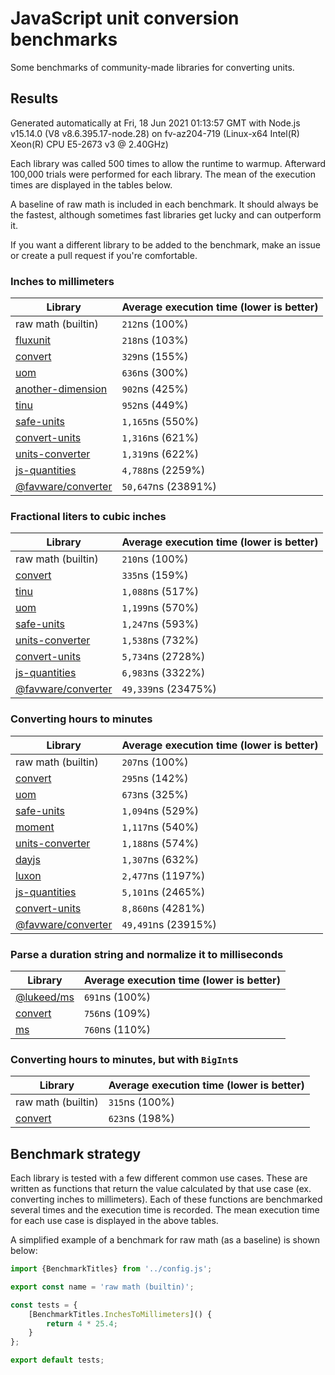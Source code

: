 # JavaScript unit conversion benchmarks

Some benchmarks of community-made libraries for converting units.

## Results

<!-- beginblock(results) -->

Generated automatically at Fri, 18 Jun 2021 01:13:57 GMT with Node.js v15.14.0 (V8 v8.6.395.17-node.28) on fv-az204-719 (Linux-x64 Intel(R) Xeon(R) CPU E5-2673 v3 @ 2.40GHz)

Each library was called 500 times to allow the runtime to warmup.
Afterward 100,000 trials were performed for each library.
The mean of the execution times are displayed in the tables below.

A baseline of raw math is included in each benchmark.
It should always be the fastest, although sometimes fast libraries get lucky and can outperform it.

If you want a different library to be added to the benchmark, make an issue or create a pull request if you're comfortable.

### Inches to millimeters

| Library                                                            | Average execution time (lower is better) |
| ------------------------------------------------------------------ | ---------------------------------------- |
| raw math (builtin)                                                 | `212`ns (100%)                           |
| [fluxunit](https://npmjs.com/package/fluxunit)                     | `218`ns (103%)                           |
| [convert](https://npmjs.com/package/convert)                       | `329`ns (155%)                           |
| [uom](https://npmjs.com/package/uom)                               | `636`ns (300%)                           |
| [another-dimension](https://npmjs.com/package/another-dimension)   | `902`ns (425%)                           |
| [tinu](https://npmjs.com/package/tinu)                             | `952`ns (449%)                           |
| [safe-units](https://npmjs.com/package/safe-units)                 | `1,165`ns (550%)                         |
| [convert-units](https://npmjs.com/package/convert-units)           | `1,316`ns (621%)                         |
| [units-converter](https://npmjs.com/package/units-converter)       | `1,319`ns (622%)                         |
| [js-quantities](https://npmjs.com/package/js-quantities)           | `4,788`ns (2259%)                        |
| [@favware/converter](https://npmjs.com/package/@favware/converter) | `50,647`ns (23891%)                      |

### Fractional liters to cubic inches

| Library                                                            | Average execution time (lower is better) |
| ------------------------------------------------------------------ | ---------------------------------------- |
| raw math (builtin)                                                 | `210`ns (100%)                           |
| [convert](https://npmjs.com/package/convert)                       | `335`ns (159%)                           |
| [tinu](https://npmjs.com/package/tinu)                             | `1,088`ns (517%)                         |
| [uom](https://npmjs.com/package/uom)                               | `1,199`ns (570%)                         |
| [safe-units](https://npmjs.com/package/safe-units)                 | `1,247`ns (593%)                         |
| [units-converter](https://npmjs.com/package/units-converter)       | `1,538`ns (732%)                         |
| [convert-units](https://npmjs.com/package/convert-units)           | `5,734`ns (2728%)                        |
| [js-quantities](https://npmjs.com/package/js-quantities)           | `6,983`ns (3322%)                        |
| [@favware/converter](https://npmjs.com/package/@favware/converter) | `49,339`ns (23475%)                      |

### Converting hours to minutes

| Library                                                            | Average execution time (lower is better) |
| ------------------------------------------------------------------ | ---------------------------------------- |
| raw math (builtin)                                                 | `207`ns (100%)                           |
| [convert](https://npmjs.com/package/convert)                       | `295`ns (142%)                           |
| [uom](https://npmjs.com/package/uom)                               | `673`ns (325%)                           |
| [safe-units](https://npmjs.com/package/safe-units)                 | `1,094`ns (529%)                         |
| [moment](https://npmjs.com/package/moment)                         | `1,117`ns (540%)                         |
| [units-converter](https://npmjs.com/package/units-converter)       | `1,188`ns (574%)                         |
| [dayjs](https://npmjs.com/package/dayjs)                           | `1,307`ns (632%)                         |
| [luxon](https://npmjs.com/package/luxon)                           | `2,477`ns (1197%)                        |
| [js-quantities](https://npmjs.com/package/js-quantities)           | `5,101`ns (2465%)                        |
| [convert-units](https://npmjs.com/package/convert-units)           | `8,860`ns (4281%)                        |
| [@favware/converter](https://npmjs.com/package/@favware/converter) | `49,491`ns (23915%)                      |

### Parse a duration string and normalize it to milliseconds

| Library                                            | Average execution time (lower is better) |
| -------------------------------------------------- | ---------------------------------------- |
| [@lukeed/ms](https://npmjs.com/package/@lukeed/ms) | `691`ns (100%)                           |
| [convert](https://npmjs.com/package/convert)       | `756`ns (109%)                           |
| [ms](https://npmjs.com/package/ms)                 | `760`ns (110%)                           |

### Converting hours to minutes, but with `BigInt`s

| Library                                      | Average execution time (lower is better) |
| -------------------------------------------- | ---------------------------------------- |
| raw math (builtin)                           | `315`ns (100%)                           |
| [convert](https://npmjs.com/package/convert) | `623`ns (198%)                           |

<!-- endblock(results) -->

## Benchmark strategy

Each library is tested with a few different common use cases.
These are written as functions that return the value calculated by that use case (ex. converting inches to millimeters).
Each of these functions are benchmarked several times and the execution time is recorded.
The mean execution time for each use case is displayed in the above tables.

A simplified example of a benchmark for raw math (as a baseline) is shown below:

```js
import {BenchmarkTitles} from '../config.js';

export const name = 'raw math (builtin)';

const tests = {
	[BenchmarkTitles.InchesToMillimeters]() {
		return 4 * 25.4;
	}
};

export default tests;
```
